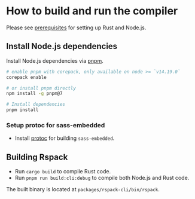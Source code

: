 # How to build and run the compiler

Please see [prerequisites](prerequisites.md) for setting up Rust and Node.js.

## Install Node.js dependencies

Install Node.js dependencies via [pnpm](https://pnpm.io/).

```bash
# enable pnpm with corepack, only available on node >= `v14.19.0`
corepack enable

# or install pnpm directly
npm install -g pnpm@7

# Install dependencies
pnpm install
```

### Setup protoc for sass-embedded

- Install [protoc](https://grpc.io/docs/protoc-installation/) for building `sass-embedded`.

## Building Rspack

- Run `cargo build` to compile Rust code.
- Run `pnpm run build:cli:debug` to compile both Node.js and Rust code.

The built binary is located at `packages/rspack-cli/bin/rspack`.
